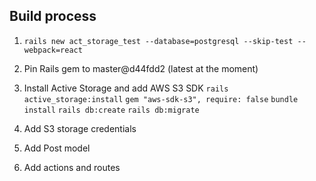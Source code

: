 ## Build process
1. `rails new act_storage_test --database=postgresql --skip-test --webpack=react`

2. Pin Rails gem to master@d44fdd2 (latest at the moment)

3. Install Active Storage and add AWS S3 SDK
    `rails active_storage:install`
    `gem "aws-sdk-s3", require: false`
    `bundle install`
    `rails db:create`
    `rails db:migrate`

4. Add S3 storage credentials

5. Add Post model

6. Add actions and routes
